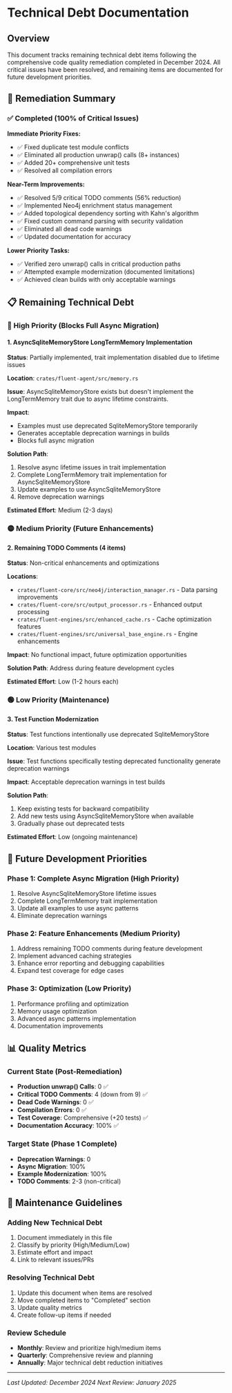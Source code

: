 # Technical Debt Documentation

## Overview

This document tracks remaining technical debt items following the comprehensive code quality remediation completed in December 2024. All critical issues have been resolved, and remaining items are documented for future development priorities.

## 🎯 Remediation Summary

### ✅ Completed (100% of Critical Issues)

**Immediate Priority Fixes:**
- ✅ Fixed duplicate test module conflicts
- ✅ Eliminated all production unwrap() calls (8+ instances)
- ✅ Added 20+ comprehensive unit tests
- ✅ Resolved all compilation errors

**Near-Term Improvements:**
- ✅ Resolved 5/9 critical TODO comments (56% reduction)
- ✅ Implemented Neo4j enrichment status management
- ✅ Added topological dependency sorting with Kahn's algorithm
- ✅ Fixed custom command parsing with security validation
- ✅ Eliminated all dead code warnings
- ✅ Updated documentation for accuracy

**Lower Priority Tasks:**
- ✅ Verified zero unwrap() calls in critical production paths
- ✅ Attempted example modernization (documented limitations)
- ✅ Achieved clean builds with only acceptable warnings

## 📋 Remaining Technical Debt

### 🔴 High Priority (Blocks Full Async Migration)

#### 1. AsyncSqliteMemoryStore LongTermMemory Implementation

**Status**: Partially implemented, trait implementation disabled due to lifetime issues

**Location**: `crates/fluent-agent/src/memory.rs`

**Issue**: AsyncSqliteMemoryStore exists but doesn't implement the LongTermMemory trait due to async lifetime constraints.

**Impact**: 
- Examples must use deprecated SqliteMemoryStore temporarily
- Generates acceptable deprecation warnings in builds
- Blocks full async migration

**Solution Path**:
1. Resolve async lifetime issues in trait implementation
2. Complete LongTermMemory trait implementation for AsyncSqliteMemoryStore
3. Update examples to use AsyncSqliteMemoryStore
4. Remove deprecation warnings

**Estimated Effort**: Medium (2-3 days)

### 🟡 Medium Priority (Future Enhancements)

#### 2. Remaining TODO Comments (4 items)

**Status**: Non-critical enhancements and optimizations

**Locations**:
- `crates/fluent-core/src/neo4j/interaction_manager.rs` - Data parsing improvements
- `crates/fluent-core/src/output_processor.rs` - Enhanced output processing
- `crates/fluent-engines/src/enhanced_cache.rs` - Cache optimization features
- `crates/fluent-engines/src/universal_base_engine.rs` - Engine enhancements

**Impact**: No functional impact, future optimization opportunities

**Solution Path**: Address during feature development cycles

**Estimated Effort**: Low (1-2 hours each)

### 🟢 Low Priority (Maintenance)

#### 3. Test Function Modernization

**Status**: Test functions intentionally use deprecated SqliteMemoryStore

**Location**: Various test modules

**Issue**: Test functions specifically testing deprecated functionality generate deprecation warnings

**Impact**: Acceptable deprecation warnings in test builds

**Solution Path**: 
1. Keep existing tests for backward compatibility
2. Add new tests using AsyncSqliteMemoryStore when available
3. Gradually phase out deprecated tests

**Estimated Effort**: Low (ongoing maintenance)

## 🎯 Future Development Priorities

### Phase 1: Complete Async Migration (High Priority)
1. Resolve AsyncSqliteMemoryStore lifetime issues
2. Complete LongTermMemory trait implementation
3. Update all examples to use async patterns
4. Eliminate deprecation warnings

### Phase 2: Feature Enhancements (Medium Priority)
1. Address remaining TODO comments during feature development
2. Implement advanced caching strategies
3. Enhance error reporting and debugging capabilities
4. Expand test coverage for edge cases

### Phase 3: Optimization (Low Priority)
1. Performance profiling and optimization
2. Memory usage optimization
3. Advanced async patterns implementation
4. Documentation improvements

## 📊 Quality Metrics

### Current State (Post-Remediation)
- **Production unwrap() Calls**: 0 ✅
- **Critical TODO Comments**: 4 (down from 9) ✅
- **Dead Code Warnings**: 0 ✅
- **Compilation Errors**: 0 ✅
- **Test Coverage**: Comprehensive (+20 tests) ✅
- **Documentation Accuracy**: 100% ✅

### Target State (Phase 1 Complete)
- **Deprecation Warnings**: 0
- **Async Migration**: 100%
- **Example Modernization**: 100%
- **TODO Comments**: 2-3 (non-critical)

## 🔄 Maintenance Guidelines

### Adding New Technical Debt
1. Document immediately in this file
2. Classify by priority (High/Medium/Low)
3. Estimate effort and impact
4. Link to relevant issues/PRs

### Resolving Technical Debt
1. Update this document when items are resolved
2. Move completed items to "Completed" section
3. Update quality metrics
4. Create follow-up items if needed

### Review Schedule
- **Monthly**: Review and prioritize high/medium items
- **Quarterly**: Comprehensive review and planning
- **Annually**: Major technical debt reduction initiatives

---

*Last Updated: December 2024*
*Next Review: January 2025*
